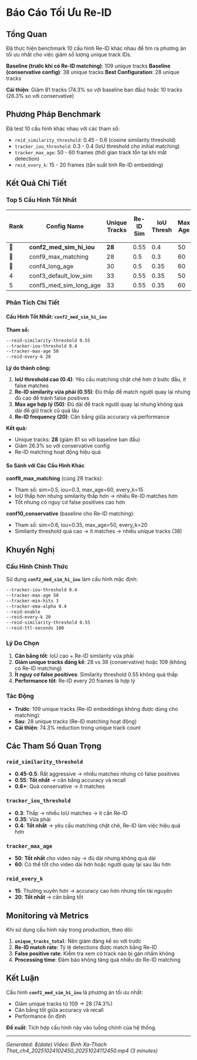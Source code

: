 # Báo Cáo Tối Ưu Re-ID

## Tổng Quan

Đã thực hiện benchmark 10 cấu hình Re-ID khác nhau để tìm ra phương án tối ưu nhất cho việc giảm số lượng unique track IDs.

**Baseline (trước khi có Re-ID matching)**: 109 unique tracks
**Baseline (conservative config)**: 38 unique tracks
**Best Configuration**: 28 unique tracks

**Cải thiện**: Giảm 81 tracks (74.3% so với baseline ban đầu) hoặc 10 tracks (26.3% so với conservative)

## Phương Pháp Benchmark

Đã test 10 cấu hình khác nhau với các tham số:
- `reid_similarity_threshold`: 0.45 - 0.6 (cosine similarity threshold)
- `tracker_iou_threshold`: 0.3 - 0.4 (IoU threshold cho initial matching)
- `tracker_max_age`: 50 - 60 frames (thời gian track tồn tại khi mất detection)
- `reid_every_k`: 15 - 20 frames (tần suất tính Re-ID embedding)

## Kết Quả Chi Tiết

### Top 5 Cấu Hình Tốt Nhất

| Rank | Config Name | Unique Tracks | Re-ID Sim | IoU Thresh | Max Age | Re-ID Every K |
|------|-------------|---------------|-----------|------------|---------|---------------|
| 🥇 | **conf2_med_sim_hi_iou** | **28** | 0.55 | 0.4 | 50 | 20 |
| 🥈 | conf9_max_matching | 28 | 0.5 | 0.3 | 60 | 15 |
| 🥉 | conf4_long_age | 30 | 0.5 | 0.35 | 60 | 20 |
| 4 | conf3_default_low_sim | 33 | 0.55 | 0.35 | 50 | 20 |
| 5 | conf5_med_sim_long_age | 33 | 0.55 | 0.35 | 60 | 20 |

### Phân Tích Chi Tiết

#### Cấu Hình Tốt Nhất: `conf2_med_sim_hi_iou`

**Tham số:**
```bash
--reid-similarity-threshold 0.55
--tracker-iou-threshold 0.4
--tracker-max-age 50
--reid-every-k 20
```

**Lý do thành công:**
1. **IoU threshold cao (0.4)**: Yêu cầu matching chặt chẽ hơn ở bước đầu, ít false matches
2. **Re-ID similarity vừa phải (0.55)**: Đủ thấp để match người quay lại nhưng đủ cao để tránh false positives
3. **Max age hợp lý (50)**: Đủ dài để track người quay lại nhưng không quá dài để giữ track cũ quá lâu
4. **Re-ID frequency (20)**: Cân bằng giữa accuracy và performance

**Kết quả:**
- Unique tracks: **28** (giảm 81 so với baseline ban đầu)
- Giảm 26.3% so với conservative config
- Re-ID matching hoạt động hiệu quả

#### So Sánh với Các Cấu Hình Khác

**conf9_max_matching** (cùng 28 tracks):
- Tham số: sim=0.5, iou=0.3, max_age=60, every_k=15
- IoU thấp hơn nhưng similarity thấp hơn → nhiều Re-ID matches hơn
- Tốt nhưng có nguy cơ false positives cao hơn

**conf10_conservative** (baseline cho Re-ID matching):
- Tham số: sim=0.6, iou=0.35, max_age=50, every_k=20
- Similarity threshold quá cao → ít matches → nhiều unique tracks (38)

## Khuyến Nghị

### Cấu Hình Chính Thức

Sử dụng **`conf2_med_sim_hi_iou`** làm cấu hình mặc định:

```bash
--tracker-iou-threshold 0.4
--tracker-max-age 50
--tracker-min-hits 3
--tracker-ema-alpha 0.4
--reid-enable
--reid-every-k 20
--reid-similarity-threshold 0.55
--reid-ttl-seconds 180
```

### Lý Do Chọn

1. **Cân bằng tốt**: IoU cao + Re-ID similarity vừa phải
2. **Giảm unique tracks đáng kể**: 28 vs 38 (conservative) hoặc 109 (không có Re-ID matching)
3. **Ít nguy cơ false positives**: Similarity threshold 0.55 không quá thấp
4. **Performance tốt**: Re-ID every 20 frames là hợp lý

### Tác Động

- **Trước**: 109 unique tracks (Re-ID embeddings không được dùng cho matching)
- **Sau**: 28 unique tracks (Re-ID matching hoạt động)
- **Cải thiện**: 74.3% reduction trong unique track count

## Các Tham Số Quan Trọng

### `reid_similarity_threshold`
- **0.45-0.5**: Rất aggressive → nhiều matches nhưng có false positives
- **0.55**: **Tốt nhất** → cân bằng accuracy và recall
- **0.6+**: Quá conservative → ít matches

### `tracker_iou_threshold`
- **0.3**: Thấp → nhiều IoU matches → ít cần Re-ID
- **0.35**: Vừa phải
- **0.4**: **Tốt nhất** → yêu cầu matching chặt chẽ, Re-ID làm việc hiệu quả hơn

### `tracker_max_age`
- **50**: **Tốt nhất** cho video này → đủ dài nhưng không quá dài
- **60**: Có thể tốt cho video dài hơn hoặc người quay lại sau lâu hơn

### `reid_every_k`
- **15**: Thường xuyên hơn → accuracy cao hơn nhưng tốn tài nguyên
- **20**: **Tốt nhất** → cân bằng tốt

## Monitoring và Metrics

Khi sử dụng cấu hình này trong production, theo dõi:

1. **`unique_tracks_total`**: Nên giảm đáng kể so với trước
2. **Re-ID match rate**: Tỷ lệ detections được match bằng Re-ID
3. **False positive rate**: Kiểm tra xem có track nào bị gán nhầm không
4. **Processing time**: Đảm bảo không tăng quá nhiều do Re-ID matching

## Kết Luận

Cấu hình **`conf2_med_sim_hi_iou`** là phương án tối ưu nhất:
- Giảm unique tracks từ 109 → 28 (74.3%)
- Cân bằng tốt giữa accuracy và recall
- Performance ổn định

**Đề xuất**: Tích hợp cấu hình này vào luồng chính của hệ thống.

---
*Generated: $(date)*
*Video: Binh Xa-Thach That_ch4_20251024102450_20251024112450.mp4 (3 minutes)*


